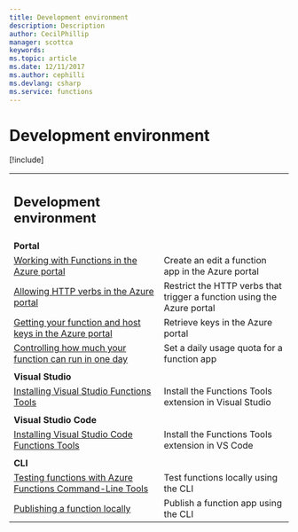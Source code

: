 ```yaml
---
title: Development environment
description: Description
author: CecilPhillip
manager: scottca
keywords:
ms.topic: article
ms.date: 12/11/2017
ms.author: cephilli
ms.devlang: csharp
ms.service: functions
---
```


# Development environment

[!include[](../includes/header.md)]

| | |
---|---
|<h2>Development environment</h2> | |
|**Portal** | |
[Working with Functions in the Azure portal](portal.md#working-with-functions-in-the-azure-portal) | Create an edit a function app in the Azure portal
[Allowing HTTP verbs in the Azure portal](portal.md#allowing-http-verbs-in-the-azure-portal) | Restrict the HTTP verbs that trigger a function using the Azure portal
[Getting your function and host keys in the Azure portal](portal.md#getting-your-function-and-host-keys-in-the-azure-portal) | Retrieve keys in the Azure portal
[Controlling how much your function can run in one day](portal.md#controlling-how-much-your-function-can-run-in-one-day) | Set a daily usage quota for a function app
| | |
|**Visual Studio** | |
[Installing Visual Studio Functions Tools](visual-studio.md#installing-visual-studio-functions-tools) | Install the Functions Tools extension in Visual Studio
| | |
|**Visual Studio Code** | |
[Installing Visual Studio Code Functions Tools](vscode.md#installing-visual-studio-code-functions-tools) | Install the Functions Tools extension in VS Code
| | |
|**CLI** | |
[Testing functions with Azure Functions Command-Line Tools](cli.md#testing-functions-with-azure-functions-command-line-tools) | Test functions locally using the CLI
[Publishing a function locally](cli.md#publishing-a-function-locally) | Publish a function app using the CLI
